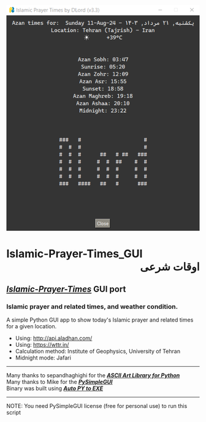 ![Settings Window](https://github.com/DLord420/Islamic-Prayer-Times_GUI/blob/main/Screenshot.png)

# Islamic-Prayer-Times_GUI   <div dir= "rtl">  اوقات شرعی
## [**_Islamic-Prayer-Times_**](https://github.com/DLord420/Islamic-Prayer-Times) GUI port    
### Islamic prayer and related times, and weather condition.   
A simple Python GUI app to show today's Islamic prayer and related times for a given location.   
* Using: http://api.aladhan.com/
* Using: https://wttr.in/   
* Calculation method: Institute of Geophysics, University of Tehran   
* Midnight mode: Jafari    
   
-----           
Many thanks to sepandhaghighi for the [**_ASCII Art Library for Python_**](https://github.com/sepandhaghighi/art)   
Many thanks to Mike for the [**_PySimpleGUI_**](https://github.com/PySimpleGUI/PySimpleGUI)   
Binary was built using [**_Auto PY to EXE_**](https://github.com/brentvollebregt/auto-py-to-exe)

-----
NOTE: You need PySimpleGUI license (free for personal use) to run this script
